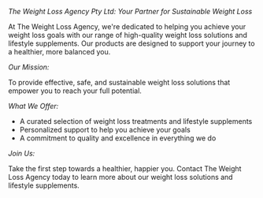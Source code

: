 *The Weight Loss Agency Pty Ltd: Your Partner for Sustainable Weight Loss*

At The Weight Loss Agency, we're dedicated to helping you achieve your weight loss goals with our range of high-quality weight loss solutions and lifestyle supplements. Our products are designed to support your journey to a healthier, more balanced you.

*Our Mission:*

To provide effective, safe, and sustainable weight loss solutions that empower you to reach your full potential.

*What We Offer:*

- A curated selection of weight loss treatments and lifestyle supplements
- Personalized support to help you achieve your goals
- A commitment to quality and excellence in everything we do

*Join Us:*

Take the first step towards a healthier, happier you. Contact The Weight Loss Agency today to learn more about our weight loss solutions and lifestyle supplements.

